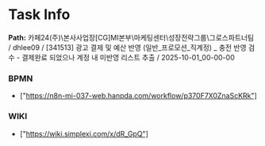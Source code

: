 # Task Info

**Path:** 카페24(주)\본사사업장\[CG]MI본부\마케팅센터\성장전략그룹\그로스파트너팀 / dhlee09 / [341513] 광고 결제 및 예산 반영 (일반_프로모션_직계정) _ 충전 반영 검수 - 결제완료 되었으나 계정 내 미반영 리스트 추출 / 2025-10-01_00-00-00

### BPMN
- ["https://n8n-mi-037-web.hanpda.com/workflow/p370F7X0ZnaScKRk"]

### WIKI
- ["https://wiki.simplexi.com/x/dR_GpQ"]

